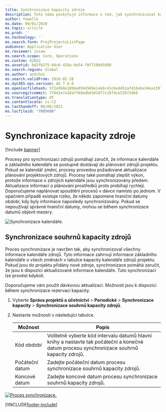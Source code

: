 ```yaml
---
title: Synchronizace kapacity zdroje
description: Toto téma poskytuje informace o tom, jak synchronizovat kapacitu zdroje napříč kalendáři a projekty.
author: Yowelle
ms.date: 09/01/2020
ms.topic: article
ms.prod: ''
ms.technology: ''
ms.search.form: ProjProjectsListPage
audience: Application User
ms.reviewer: josaw
ms.search.scope: Core, Operations
ms.custom: 82022
ms.assetid: bd2fb375-84c6-428a-8e54-f0f719045898
ms.search.region: Global
ms.author: andchoi
ms.search.validFrom: 2016-02-28
ms.dyn365.ops.version: AX 7.0.0
ms.openlocfilehash: 5f2e9b8e189be0594569e14ebc41c6ed452afd10aba34ea1397b3e3f66cd2e96
ms.sourcegitcommit: 7f8d1e7a16af769adb43d1877c28fdce53975db8
ms.translationtype: HT
ms.contentlocale: cs-CZ
ms.lasthandoff: 08/06/2021
ms.locfileid: "7005608"
---
```

# <a name="synchronize-resource-capacity"></a>Synchronizace kapacity zdroje

[!include [banner](../includes/banner.md)]

Procesy pro synchronizaci zdrojů pomáhají zaručit, že informace kalendáře a základního kalendáře se postupně dostávají do plánování zdrojů projektu. Pokud se kalendář změní, procesy provedou požadované aktualizace plánování projektových zdrojů. Procesy také pomáhají zlepšit výkon, protože informace o zdrojích kalendáře jsou synchronizovány předem. Aktualizace informací o plánování prostředků proto probíhají rychleji. Doporučujeme naplánovat spouštění procesů v dávce namísto po jednom. V opačném případě existuje riziko, že někdo zapomene hraniční datumy období, kdy byly informace naposledy synchronizovány. Pokud se nepoužívají správné hraniční datumy, mohou se během synchronizace datumů objevit mezery.

![Synchronizace kalendáře.](./media/projectresourcing04-1024x471.jpg)

## <a name="synchronize-resource-capacity-roll-ups"></a>Synchronizace souhrnů kapacity zdrojů

Proces synchronizace je navržen tak, aby synchronizoval všechny informace kalendáře zdrojů. Tyto informace zahrnují informace základního kalendáře o všech změnách v tabulce kapacity kalendáře zdrojů projektu. Pokud jsou do projektu přidány nové zdroje, synchronizace pomáhá zaručit, že jsou k dispozici aktualizované informace kalendáře. Tuto synchronizaci lze provést kdykoli.

Doporučujeme vám použít dávkovou aktualizaci. Možnosti jsou k dispozici během synchronizace rezervací kapacity.

1. Vyberte **Správa projektů a účetnictví** &gt; **Periodické** &gt; **Synchronizace kapacity** &gt; **Synchronizace souhrnů kapacity zdrojů**.
2. Nastavte možnosti v následující tabulce.

    | Možnost      | Popis |
    |-------------|-------------|
    | Kód období | Volitelně vyberte kód intervalu datumů hlavní knihy a nastavte tak počáteční a konečné datum procesu synchronizace souhrnů kapacity zdrojů. |
    | Počáteční datum  | Zadejte počáteční datum procesu synchronizace souhrnů kapacity zdrojů. |
    | Koncové datum    | Zadejte koncové datum procesu synchronizace souhrnů kapacity zdrojů. |

[![Proces synchronizace.](./media/projectresourcing09.jpg)](./media/projectresourcing09.jpg)


[!INCLUDE[footer-include](../includes/footer-banner.md)]